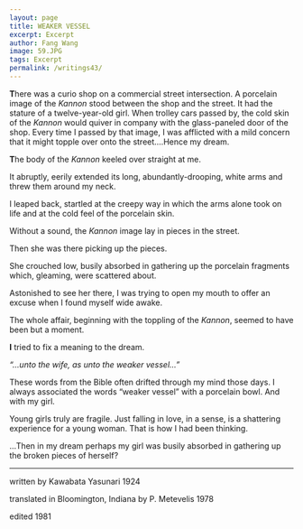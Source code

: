 ```yaml
---
layout: page
title: WEAKER VESSEL
excerpt: Excerpt
author: Fang Wang
image: 59.JPG
tags: Excerpt
permalink: /writings43/
---
```


**T**here was a curio shop on a commercial street intersection. A porcelain image of the *Kannon* stood between the shop and the street. It had the stature of a twelve-year-old girl. When trolley cars passed by, the cold skin of the *Kannon* would quiver in company with the glass-paneled door of the shop. Every time I passed by that image, I was afflicted with a mild concern that it might topple over onto the street.…Hence my dream.

 

**T**he body of the *Kannon* keeled over straight at me.

It abruptly, eerily extended its long, abundantly-drooping, white arms and threw them around my neck.

I leaped back, startled at the creepy way in which the arms alone took on life and at the cold feel of the porcelain skin.

Without a sound, the *Kannon* image lay in pieces in the street.

Then she was there picking up the pieces.

She crouched low, busily absorbed in gathering up the porcelain fragments which, gleaming, were scattered about.

Astonished to see her there, I was trying to open my mouth to offer an excuse when I found myself wide awake.

The whole affair, beginning with the toppling of the *Kannon*, seemed to have been but a moment.

 

**I** tried to fix a meaning to the dream.

*“…unto the wife, as unto the weaker vessel…”*

These words from the Bible often drifted through my mind those days. I always associated the words “weaker vessel” with a porcelain bowl. And with my girl.

Young girls truly are fragile. Just falling in love, in a sense, is a shattering experience for a young woman. That is how I had been thinking.

…Then in my dream perhaps my girl was busily absorbed in gathering up the broken pieces of herself?

 

****

written by Kawabata Yasunari 1924

translated in Bloomington, Indiana by P. Metevelis 1978

edited 1981